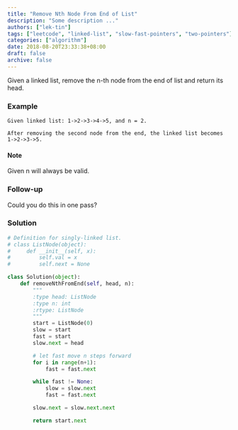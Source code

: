 ```yaml
---
title: "Remove Nth Node From End of List"
description: "Some description ..."
authors: ["lek-tin"]
tags: ["leetcode", "linked-list", "slow-fast-pointers", "two-pointers"]
categories: ["algorithm"]
date: 2018-08-20T23:33:38+08:00
draft: false
archive: false
---
```

Given a linked list, remove the n-th node from the end of list and return its head.

### Example
```
Given linked list: 1->2->3->4->5, and n = 2.

After removing the second node from the end, the linked list becomes 1->2->3->5.
```
#### Note

Given n will always be valid.

### Follow-up

Could you do this in one pass?

### Solution
```python
# Definition for singly-linked list.
# class ListNode(object):
#     def __init__(self, x):
#         self.val = x
#         self.next = None

class Solution(object):
    def removeNthFromEnd(self, head, n):
        """
        :type head: ListNode
        :type n: int
        :rtype: ListNode
        """
        start = ListNode(0)
        slow = start
        fast = start
        slow.next = head

        # let fast move n steps forward
        for i in range(n+1):
            fast = fast.next

        while fast != None:
            slow = slow.next
            fast = fast.next

        slow.next = slow.next.next

        return start.next
```